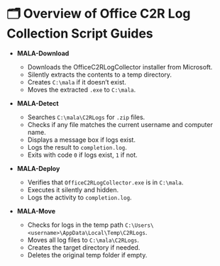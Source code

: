 # 🗂️ Overview of Office C2R Log Collection Script Guides

- **MALA-Download**
  - Downloads the OfficeC2RLogCollector installer from Microsoft.
  - Silently extracts the contents to a temp directory.
  - Creates `C:\mala` if it doesn’t exist.
  - Moves the extracted `.exe` to `C:\mala`.

- **MALA-Detect**
  - Searches `C:\mala\C2RLogs` for `.zip` files.
  - Checks if any file matches the current username and computer name.
  - Displays a message box if logs exist.
  - Logs the result to `completion.log`.
  - Exits with code `0` if logs exist, `1` if not.

- **MALA-Deploy**
  - Verifies that `OfficeC2RLogCollector.exe` is in `C:\mala`.
  - Executes it silently and hidden.
  - Logs the activity to `completion.log`.

- **MALA-Move**
  - Checks for logs in the temp path `C:\Users\<username>\AppData\Local\Temp\C2RLogs`.
  - Moves all log files to `C:\mala\C2RLogs`.
  - Creates the target directory if needed.
  - Deletes the original temp folder if empty.
